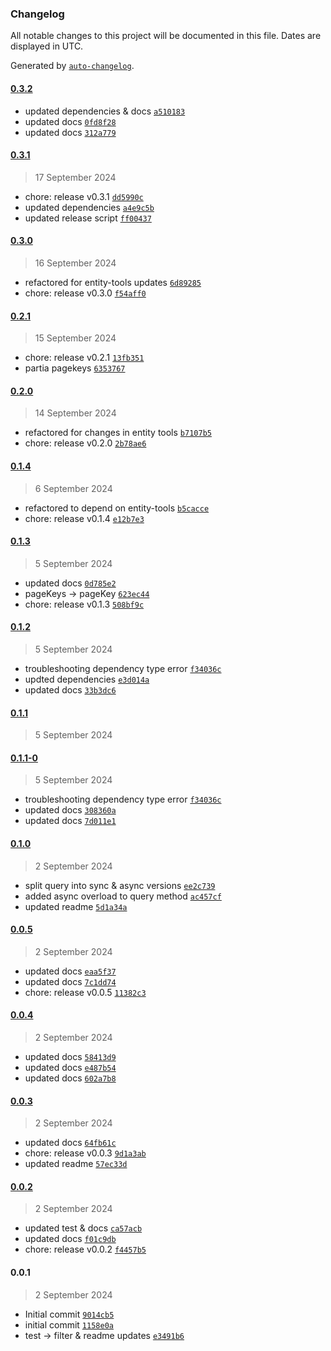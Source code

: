 ### Changelog

All notable changes to this project will be documented in this file. Dates are displayed in UTC.

Generated by [`auto-changelog`](https://github.com/CookPete/auto-changelog).

#### [0.3.2](https://github.com/karmaniverous/mock-db/compare/0.3.1...0.3.2)

- updated dependencies & docs [`a510183`](https://github.com/karmaniverous/mock-db/commit/a510183823f0c860badb2c4b202b9d65d89ec0fe)
- updated docs [`0fd8f28`](https://github.com/karmaniverous/mock-db/commit/0fd8f28c769ed38b701857faa3c3bc42b825b391)
- updated docs [`312a779`](https://github.com/karmaniverous/mock-db/commit/312a779ba154e29a7873a4be924ef0d4842496ba)

#### [0.3.1](https://github.com/karmaniverous/mock-db/compare/0.3.0...0.3.1)

> 17 September 2024

- chore: release v0.3.1 [`dd5990c`](https://github.com/karmaniverous/mock-db/commit/dd5990c2109f50d5da5fd31b2ab093e77c2dff93)
- updated dependencies [`a4e9c5b`](https://github.com/karmaniverous/mock-db/commit/a4e9c5bd51a2e0f0e7011ecf58cadfc0bab8b6dd)
- updated release script [`ff00437`](https://github.com/karmaniverous/mock-db/commit/ff004377133b163179321ff0d7fe390fd2695b69)

#### [0.3.0](https://github.com/karmaniverous/mock-db/compare/0.2.1...0.3.0)

> 16 September 2024

- refactored for entity-tools updates [`6d89285`](https://github.com/karmaniverous/mock-db/commit/6d89285c6664147743dcddbf28282b458557006a)
- chore: release v0.3.0 [`f54aff0`](https://github.com/karmaniverous/mock-db/commit/f54aff0d57b44678243cc7ca29543b16b06aaa63)

#### [0.2.1](https://github.com/karmaniverous/mock-db/compare/0.2.0...0.2.1)

> 15 September 2024

- chore: release v0.2.1 [`13fb351`](https://github.com/karmaniverous/mock-db/commit/13fb35168fd7e89c81ebe9ea93c0faefc12cee72)
- partia pagekeys [`6353767`](https://github.com/karmaniverous/mock-db/commit/63537678fd6a7052e3062650ec9b99cb8679809f)

#### [0.2.0](https://github.com/karmaniverous/mock-db/compare/0.1.4...0.2.0)

> 14 September 2024

- refactored for changes in entity tools [`b7107b5`](https://github.com/karmaniverous/mock-db/commit/b7107b5302c03f6ffdf955c6cb7d6914ca8d65a4)
- chore: release v0.2.0 [`2b78ae6`](https://github.com/karmaniverous/mock-db/commit/2b78ae6c6380a8c4e7411c14a869d736ad34e685)

#### [0.1.4](https://github.com/karmaniverous/mock-db/compare/0.1.3...0.1.4)

> 6 September 2024

- refactored to depend on entity-tools [`b5cacce`](https://github.com/karmaniverous/mock-db/commit/b5cacce1f48a9810bb0fd7e56c32aa238b7720d2)
- chore: release v0.1.4 [`e12b7e3`](https://github.com/karmaniverous/mock-db/commit/e12b7e350ffa0408c2bbe6dadcdd74d921da21af)

#### [0.1.3](https://github.com/karmaniverous/mock-db/compare/0.1.2...0.1.3)

> 5 September 2024

- updated docs [`0d785e2`](https://github.com/karmaniverous/mock-db/commit/0d785e234e2077b289cac5ce8df526b4f7fc24aa)
- pageKeys -&gt; pageKey [`623ec44`](https://github.com/karmaniverous/mock-db/commit/623ec44c8c5dc785d76610f95edf874fb60767e6)
- chore: release v0.1.3 [`508bf9c`](https://github.com/karmaniverous/mock-db/commit/508bf9ce88d66e261abda0aeba1e103d3a3e6c9c)

#### [0.1.2](https://github.com/karmaniverous/mock-db/compare/0.1.1...0.1.2)

> 5 September 2024

- troubleshooting dependency type error [`f34036c`](https://github.com/karmaniverous/mock-db/commit/f34036c3ee4a23d2a91cd7daef8c3e6e32165a36)
- updted dependencies [`e3d014a`](https://github.com/karmaniverous/mock-db/commit/e3d014a67ad33f41d70daa90cafa0c1612b502f3)
- updated docs [`33b3dc6`](https://github.com/karmaniverous/mock-db/commit/33b3dc622e6c224fd8658933330cfd3a53ae55f6)

#### [0.1.1](https://github.com/karmaniverous/mock-db/compare/0.1.1-0...0.1.1)

> 5 September 2024

#### [0.1.1-0](https://github.com/karmaniverous/mock-db/compare/0.1.0...0.1.1-0)

> 5 September 2024

- troubleshooting dependency type error [`f34036c`](https://github.com/karmaniverous/mock-db/commit/f34036c3ee4a23d2a91cd7daef8c3e6e32165a36)
- updated docs [`308360a`](https://github.com/karmaniverous/mock-db/commit/308360aff1b1113b1b990c4760c9db73d5f5a046)
- updated docs [`7d011e1`](https://github.com/karmaniverous/mock-db/commit/7d011e1ef8485e4daeaa9efcdb0b4b3c16faf0b5)

#### [0.1.0](https://github.com/karmaniverous/mock-db/compare/0.0.5...0.1.0)

> 2 September 2024

- split query into sync & async versions [`ee2c739`](https://github.com/karmaniverous/mock-db/commit/ee2c73933e79a9faab59de11f81a1c361adcd8f1)
- added async overload to query method [`ac457cf`](https://github.com/karmaniverous/mock-db/commit/ac457cfa07594128f7cd18164c7645b365ac4bac)
- updated readme [`5d1a34a`](https://github.com/karmaniverous/mock-db/commit/5d1a34abaf6da4267b55813e2f5903b091e4c9a7)

#### [0.0.5](https://github.com/karmaniverous/mock-db/compare/0.0.4...0.0.5)

> 2 September 2024

- updated docs [`eaa5f37`](https://github.com/karmaniverous/mock-db/commit/eaa5f37f5a3867499fde385aba0e7787c1da9542)
- updated docs [`7c1dd74`](https://github.com/karmaniverous/mock-db/commit/7c1dd742333bcc06252e5721b549eef829b89fcb)
- chore: release v0.0.5 [`11382c3`](https://github.com/karmaniverous/mock-db/commit/11382c3dcc0f6ee9ee698604747e6f2a0536da18)

#### [0.0.4](https://github.com/karmaniverous/mock-db/compare/0.0.3...0.0.4)

> 2 September 2024

- updated docs [`58413d9`](https://github.com/karmaniverous/mock-db/commit/58413d9d3ec0619cd104f31a4aa997fe993a6e03)
- updated docs [`e487b54`](https://github.com/karmaniverous/mock-db/commit/e487b54e479d909d9c1ae804f2d6290fab19a6e8)
- updated docs [`602a7b8`](https://github.com/karmaniverous/mock-db/commit/602a7b86ffdafc05d592ae8b927183851ed211cf)

#### [0.0.3](https://github.com/karmaniverous/mock-db/compare/0.0.2...0.0.3)

> 2 September 2024

- updated docs [`64fb61c`](https://github.com/karmaniverous/mock-db/commit/64fb61c86c6598b5c39e5eee568c03879826b596)
- chore: release v0.0.3 [`9d1a3ab`](https://github.com/karmaniverous/mock-db/commit/9d1a3ab9d0409efe7b83e373bda95d10a01e8414)
- updated readme [`57ec33d`](https://github.com/karmaniverous/mock-db/commit/57ec33d34d33822e23a98b3f56d5ef8935f03aaf)

#### [0.0.2](https://github.com/karmaniverous/mock-db/compare/0.0.1...0.0.2)

> 2 September 2024

- updated test & docs [`ca57acb`](https://github.com/karmaniverous/mock-db/commit/ca57acbb86f61113b97daee442c7443c43a1afff)
- updated docs [`f01c9db`](https://github.com/karmaniverous/mock-db/commit/f01c9dbb00f6d637248fbacf0e1b76576b9075ef)
- chore: release v0.0.2 [`f4457b5`](https://github.com/karmaniverous/mock-db/commit/f4457b52b4dc079db63e0726ed931599bb09428e)

#### 0.0.1

> 2 September 2024

- Initial commit [`9014cb5`](https://github.com/karmaniverous/mock-db/commit/9014cb511577d92a68d20a6de474caf629d094ff)
- initial commit [`1158e0a`](https://github.com/karmaniverous/mock-db/commit/1158e0a4dd78f0bfa1605b61113e8e49930e8356)
- test -&gt; filter & readme updates [`e3491b6`](https://github.com/karmaniverous/mock-db/commit/e3491b68e76de2ef4c16c33fc3f0b4f8aefb3b52)
